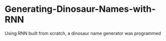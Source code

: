 # Generating-Dinosaur-Names-with-RNN
Using RNN built from scratch, a dinosaur name generator was programmed
